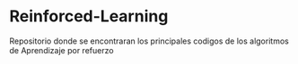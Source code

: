 # Reinforced-Learning
Repositorio donde se encontraran los principales codigos de los algoritmos de Aprendizaje por refuerzo
